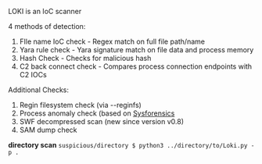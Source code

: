 LOKI is an IoC scanner

4 methods of detection:
1. FIle name IoC check - Regex match on full file path/name
2. Yara rule check - Yara signature match on file data and process memory
3. Hash Check -   Checks for malicious hash
4. C2 back connect check - Compares process connection endpoints with C2 IOCs

Additional Checks: 
1. Regin filesystem check (via --reginfs)
2. Process anomaly check (based on [Sysforensics](http://goo.gl/P99QZQ)
3. SWF decompressed scan (new since version v0.8)
4. SAM dump check


**directory scan**
`suspicious/directory $ python3 ../directory/to/Loki.py -p .`
